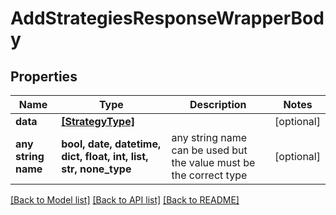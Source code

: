 # AddStrategiesResponseWrapperBody


## Properties
Name | Type | Description | Notes
------------ | ------------- | ------------- | -------------
**data** | [**[StrategyType]**](StrategyType.md) |  | [optional] 
**any string name** | **bool, date, datetime, dict, float, int, list, str, none_type** | any string name can be used but the value must be the correct type | [optional]

[[Back to Model list]](../README.md#documentation-for-models) [[Back to API list]](../README.md#documentation-for-api-endpoints) [[Back to README]](../README.md)


